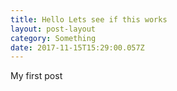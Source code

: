 ```yaml
---
title: Hello Lets see if this works
layout: post-layout
category: Something
date: 2017-11-15T15:29:00.057Z
---
```

My first post

